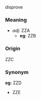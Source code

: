 disprove
### Meaning
+ _adj_: ZZA
	+ __eg__: ZZB

### Origin

ZZC

### Synonym

__eg__: ZZD

+ ZZE


